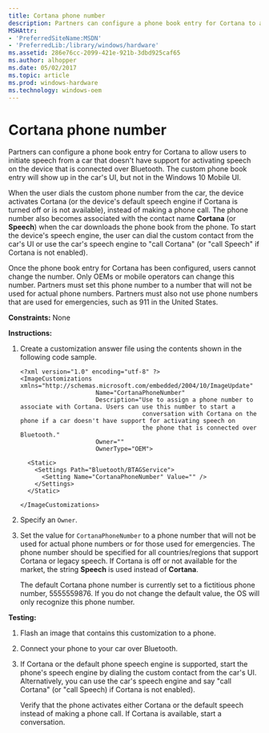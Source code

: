 ```yaml
---
title: Cortana phone number
description: Partners can configure a phone book entry for Cortana to allow users to initiate speech from a car that doesn't have support for activating speech on the device that is connected over Bluetooth.
MSHAttr:
- 'PreferredSiteName:MSDN'
- 'PreferredLib:/library/windows/hardware'
ms.assetid: 286e76cc-2099-421e-921b-3dbd925caf65
ms.author: alhopper
ms.date: 05/02/2017
ms.topic: article
ms.prod: windows-hardware
ms.technology: windows-oem
---
```


# Cortana phone number


Partners can configure a phone book entry for Cortana to allow users to initiate speech from a car that doesn't have support for activating speech on the device that is connected over Bluetooth. The custom phone book entry will show up in the car's UI, but not in the Windows 10 Mobile UI.

When the user dials the custom phone number from the car, the device activates Cortana (or the device's default speech engine if Cortana is turned off or is not available), instead of making a phone call. The phone number also becomes associated with the contact name **Cortana** (or **Speech**) when the car downloads the phone book from the phone. To start the device's speech engine, the user can dial the custom contact from the car's UI or use the car's speech engine to "call Cortana" (or "call Speech" if Cortana is not enabled).

Once the phone book entry for Cortana has been configured, users cannot change the number. Only OEMs or mobile operators can change this number. Partners must set this phone number to a number that will not be used for actual phone numbers. Partners must also not use phone numbers that are used for emergencies, such as 911 in the United States.

<a href="" id="constraints---none"></a>**Constraints:** None  

<a href="" id="instructions-"></a>**Instructions:**  
1.  Create a customization answer file using the contents shown in the following code sample.

    ```
    <?xml version="1.0" encoding="utf-8" ?>  
    <ImageCustomizations xmlns="http://schemas.microsoft.com/embedded/2004/10/ImageUpdate"  
                         Name="CortanaPhoneNumber"  
                         Description="Use to assign a phone number to associate with Cortana. Users can use this number to start a 
                                      conversation with Cortana on the phone if a car doesn't have support for activating speech on 
                                      the phone that is connected over Bluetooth."  
                         Owner=""  
                         OwnerType="OEM"> 

      <Static>  
        <Settings Path="Bluetooth/BTAGService">   
          <Setting Name="CortanaPhoneNumber" Value="" />  
        </Settings>  
      </Static>

    </ImageCustomizations>
    ```

2.  Specify an `Owner`.

3.  Set the value for `CortanaPhoneNumber` to a phone number that will not be used for actual phone numbers or for those used for emergencies. The phone number should be specified for all countries/regions that support Cortana or legacy speech. If Cortana is off or not available for the market, the string **Speech** is used instead of **Cortana**.

    The default Cortana phone number is currently set to a fictitious phone number, 5555559876. If you do not change the default value, the OS will only recognize this phone number.

<a href="" id="testing-"></a>**Testing:**  
1.  Flash an image that contains this customization to a phone.

2.  Connect your phone to your car over Bluetooth.

3.  If Cortana or the default phone speech engine is supported, start the phone's speech engine by dialing the custom contact from the car's UI. Alternatively, you can use the car's speech engine and say "call Cortana" (or "call Speech) if Cortana is not enabled).

    Verify that the phone activates either Cortana or the default speech instead of making a phone call. If Cortana is available, start a conversation.

 

 






